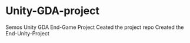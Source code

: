 # Unity-GDA-project
Semos Unity GDA End-Game Project
Ceated the project repo
Created the End-Unity-Project
